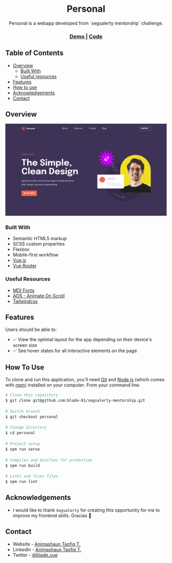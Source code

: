<h1 align="center">Personal</h1>

<div align="center">
   Personal is a webapp developed from `segsalerty mentorship` challenge.
</div>

<div align="center">
  <h3>
    <a href="https://blade-personal.netlify.app/">
      Demo
    </a>
    <span> | </span>
    <a href="https://github.com/blade-01/segsalerty-mentorship/tree/personal">
      Code
    </a>
  </h3>
</div>

<!-- TABLE OF CONTENTS -->

## Table of Contents

- [Overview](#overview)
  - [Built With](#built-with)
  - [Useful resources](#useful-resources)
- [Features](#features)
- [How to use](#how-to-use)
- [Acknowledgements](#acknowledgements)
- [Contact](#contact)

<!-- OVERVIEW -->

## Overview

![banner](./src/assets/img/screenshot.png)

### Built With

- Semantic HTML5 markup
- SCSS custom properties
- Flexbox
- Mobile-first workflow
- [Vue.js](https://vuejs.org/)
- [Vue Router](https://router.vuejs.org/)

### Useful Resources

- [MDI Fonts](https://materialdesignicons.com/)
- [AOS - Animate On Scroll](https://michalsnik.github.io/aos/)
- [Tailwindcss](https://tailwindcss.com/)

## Features

Users should be able to:

- ✅ View the optimal layout for the app depending on their device's screen size
- ✅ See hover states for all interactive elements on the page

## How To Use

To clone and run this application, you'll need [Git](https://git-scm.com) and [Node.js](https://nodejs.org/en/download/) (which comes with [npm](http://npmjs.com)) installed on your computer. From your command line:

```bash
# Clone this repository
$ git clone git@github.com:blade-01/segsalerty-mentorship.git

# Switch branch
$ git checkout personal

# Change directory
$ cd personal

# Project setup
$ npm run serve

# Compiles and minifies for production
$ npm run build

# Lints and fixes files
$ npm run lint
```

## Acknowledgements

- I would like to thank `Segsalerty` for creating this opportunity for me to improve my frontend skills. Gracias 🤘

## Contact

- Website - [Animashaun Taofiq T.](https://www.github.com/blade-01)
- LinkedIn - [Animashaun Taofiq T.](https://www.linkedin.com/in/animashaun-taofiq/)
- Twitter - [@blade_vue](https://www.twitter.com/blade_vue)

